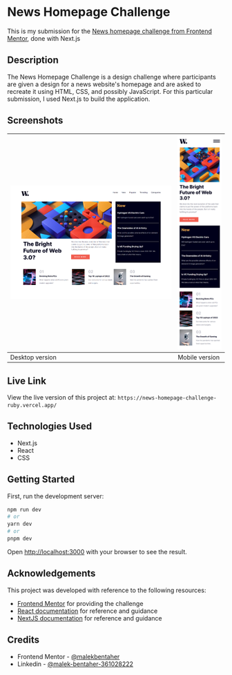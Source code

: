 # News Homepage Challenge

This is my submission for the [News homepage challenge from Frontend Mentor](https://www.frontendmentor.io/challenges/news-homepage-H6SWTa1MFl), done with Next.js 

## Description

The News Homepage Challenge is a design challenge where participants are given a design for a news website's homepage and are asked to recreate it using HTML, CSS, and possibly JavaScript. For this particular submission, I used Next.js to build the application.

## Screenshots

| ![](desktop.png) | ![](mobile.png) |
| ------------------------------ | ----------------------------- |
| Desktop version                | Mobile version                |

## Live Link

View the live version of this project at: `https://news-homepage-challenge-ruby.vercel.app/`

## Technologies Used

- Next.js
- React
- CSS 

## Getting Started

First, run the development server:

```bash
npm run dev
# or
yarn dev
# or
pnpm dev
```
Open [http://localhost:3000](http://localhost:3000) with your browser to see the result.

## Acknowledgements

This project was developed with reference to the following resources:

- [Frontend Mentor](https://www.frontendmentor.io/solutions/news-homepage-qhqHFQBzhX) for providing the challenge
- [React documentation](https://reactjs.org/docs/getting-started.html) for reference and guidance
- [NextJS documentation](https://nextjs.org/docs) for reference and  guidance

## Credits

- Frontend Mentor - [@malekbentaher](https://www.frontendmentor.io/profile/malek-bt)
- Linkedin - [@malek-bentaher-361028222](https://www.linkedin.com/in/malek-bentaher-361028222/)

